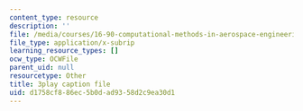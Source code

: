 ```yaml
---
content_type: resource
description: ''
file: /media/courses/16-90-computational-methods-in-aerospace-engineering-spring-2014/d1758cf886ec5b0dad9358d2c9ea30d1_A-qap-PTmgo.vtt
file_type: application/x-subrip
learning_resource_types: []
ocw_type: OCWFile
parent_uid: null
resourcetype: Other
title: 3play caption file
uid: d1758cf8-86ec-5b0d-ad93-58d2c9ea30d1
---
```

